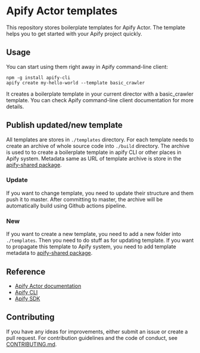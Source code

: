 # Apify Actor templates

This repository stores boilerplate templates for Apify Actor.
The template helps you to get started with your Apify project quickly.

## Usage

You can start using them right away in Apify command-line client:

```
npm -g install apify-cli
apify create my-hello-world --template basic_crawler
```
It creates a boilerplate template in your current director with a basic_crawler template.
You can check Apify command-line client documentation for more details.

## Publish updated/new template

All templates are stores in `./templates` directory.
For each template needs to create an archive of whole source code into `./build` directory.
The archive is used to to create a boilerplate template in apify CLI or other places in Apify system.
Metadata same as URL of template archive is store in the [apify-shared package](https://github.com/apifytech/apify-shared-js/blob/master/src/consts.js#L479).

### Update

If you want to change template, you need to update their structure and them push it to master.
After committing to master, the archive will be automatically build using Github actions pipeline.

### New

If you want to create a new template, you need to add a new folder into `./templates`.
Then you need to do stuff as for updating template.
If you want to propagate this template to Apify system, you need to add template metadata to [apify-shared package](https://github.com/apifytech/apify-shared-js/blob/master/src/consts.js#L479).

## Reference
- [Apify Actor documentation](https://docs.apify.com/actor)
- [Apify CLI](https://docs.apify.com/cli)
- [Apify SDK](https://sdk.apify.com/)

## Contributing
If you have any ideas for improvements, either submit an issue or create a pull request.
For contribution guidelines and the code of conduct, see [CONTRIBUTING.md](CONTRIBUTING.md).
